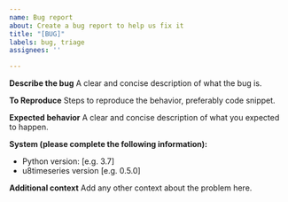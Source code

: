 ```yaml
---
name: Bug report
about: Create a bug report to help us fix it
title: "[BUG]"
labels: bug, triage
assignees: ''

---
```


**Describe the bug**
A clear and concise description of what the bug is.

**To Reproduce**
Steps to reproduce the behavior, preferably code snippet.

**Expected behavior**
A clear and concise description of what you expected to happen.

**System (please complete the following information):**
 - Python version: [e.g. 3.7]
 - u8timeseries version [e.g. 0.5.0]

**Additional context**
Add any other context about the problem here.
